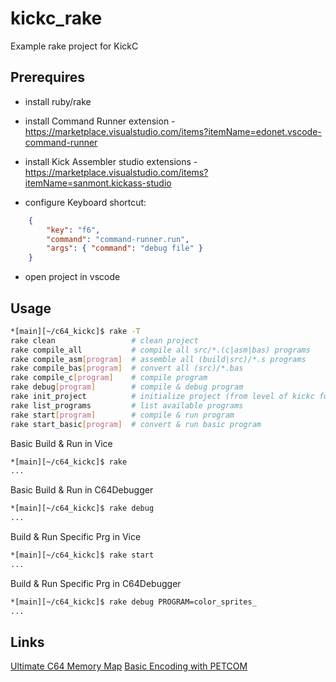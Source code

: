 # kickc_rake

Example rake project for KickC

## Prerequires

- install ruby/rake

- install Command Runner extension - https://marketplace.visualstudio.com/items?itemName=edonet.vscode-command-runner

- install Kick Assembler studio extensions - https://marketplace.visualstudio.com/items?itemName=sanmont.kickass-studio

- configure Keyboard shortcut:

```json
    {
        "key": "f6",
        "command": "command-runner.run",
        "args": { "command": "debug file" }
    }
```

- open project in vscode

## Usage

```bash
*[main][~/c64_kickc]$ rake -T
rake clean                 # clean project
rake compile_all           # compile all src/*.(c|asm|bas) programs
rake compile_asm[program]  # assemble all (build|src)/*.s programs
rake compile_bas[program]  # convert all (src)/*.bas
rake compile_c[program]    # compile program
rake debug[program]        # compile & debug program
rake init_project          # initialize project (from level of kickc folder stored in kickc release)
rake list_programs         # list available programs
rake start[program]        # compile & run program
rake start_basic[program]  # convert & run basic program
```

Basic Build & Run in Vice

```bash
*[main][~/c64_kickc]$ rake
...
```

Basic Build & Run in C64Debugger

```bash
*[main][~/c64_kickc]$ rake debug
...
```

Build & Run Specific Prg in Vice

```bash
*[main][~/c64_kickc]$ rake start
...
```

Build & Run Specific Prg in C64Debugger

```bash
*[main][~/c64_kickc]$ rake debug PROGRAM=color_sprites_
...
```

## Links

[Ultimate C64 Memory Map](https://www.pagetable.com/c64ref/c64mem/)
[Basic Encoding with PETCOM](https://www.c64-wiki.com/wiki/PETSCII_Codes_in_Listings)
